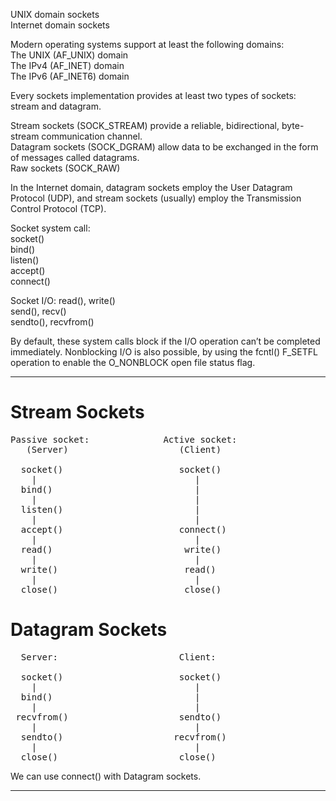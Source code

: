 

UNIX domain sockets  
Internet domain sockets  

Modern operating systems support at least the following domains:  
The UNIX (AF_UNIX) domain  
The IPv4 (AF_INET) domain  
The IPv6 (AF_INET6) domain  

Every sockets implementation provides at least two types of sockets: stream and
datagram.

Stream sockets (SOCK_STREAM) provide a reliable, bidirectional, byte-stream
communication channel.  
Datagram sockets (SOCK_DGRAM) allow data to be exchanged in the form of
messages called datagrams.  
Raw sockets (SOCK_RAW)

In the Internet domain, datagram sockets employ the User Datagram Protocol
(UDP), and stream sockets (usually) employ the Transmission Control Protocol
(TCP).

Socket system call:  
socket()  
bind()  
listen()  
accept()  
connect()  

Socket I/O:
read(), write()  
send(), recv()  
sendto(), recvfrom()  

By default, these system calls block if the I/O operation can’t be completed
immediately. Nonblocking I/O is also possible, by using the fcntl() F_SETFL
operation to enable the O_NONBLOCK open file status flag.

--------------------------------------------------------------------------------

# Stream Sockets

<pre>
Passive socket:              Active socket:
   (Server)                     (Client)

  socket()                      socket()
    |                              |
  bind()                           |
    |                              |
  listen()                         |
    |                              |
  accept()                      connect()
    |                              |
  read()                         write()
    |                              |
  write()                        read()
    |                              |
  close()                        close()
</pre>

# Datagram Sockets

<pre>
  Server:                       Client:

  socket()                      socket()
    |                              |
  bind()                           |
    |                              |
 recvfrom()                     sendto()
    |                              |
  sendto()                     recvfrom()
    |                              |
  close()                       close()
</pre>

We can use connect() with Datagram sockets.

--------------------------------------------------------------------------------



